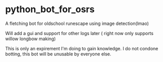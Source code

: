 # python_bot_for_osrs
A fletching bot for oldschool runescape using image detection(lmao)

Will add a gui and support for other logs later ( right now only supports willow longbow making)

This is only an expirement I'm doing to gain knowledge.
I do not condone botting, this bot will be unusable by everyone else.
